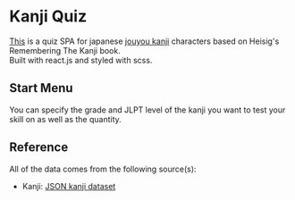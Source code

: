 # Kanji Quiz

[This](https://kanjiquiz.netlify.app/) is a quiz SPA for japanese [jouyou kanji](https://en.wikipedia.org/wiki/J%C5%8Dy%C5%8D_kanji) characters based on Heisig's Remembering The Kanji book.<br>
Built with react.js and styled with scss.

## Start Menu

You can specify the grade and JLPT level of the kanji you want to test your skill on as well as the quantity.

## Reference

All of the data comes from the following source(s):

- Kanji: [JSON kanji dataset](https://github.com/davidluzgouveia/kanji-data)

